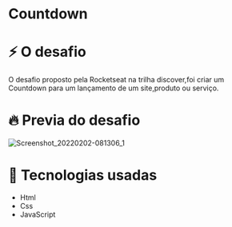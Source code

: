 # Countdown

# ⚡ O desafio

 O desafio proposto pela Rocketseat na 
 trilha discover,foi criar um Countdown para um
 lançamento de um site,produto ou serviço.

# 🔥 Previa do desafio 
  ![Screenshot_20220202-081306_1](https://user-images.githubusercontent.com/75839810/152143668-23d403b1-8803-4bc5-b0c1-0c24c3dcc963.jpg)
 

# 🚀 Tecnologias usadas 
+ Html
+ Css
+ JavaScript
